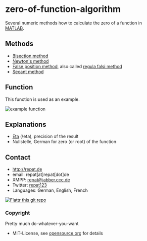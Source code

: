 zero-of-function-algorithm
======
Several numeric methods how to calculate the zero of a function in [MATLAB](https://en.wikipedia.org/wiki/MATLAB).

## Methods
* [Bisection method](https://en.wikipedia.org/wiki/Bisection_method)
* [Newton's method](https://en.wikipedia.org/wiki/Newton%27s_method)
* [False position method](https://en.wikipedia.org/wiki/False_position_method), also called [regula falsi method](https://en.wikipedia.org/wiki/Regula_falsi_method)
* [Secant method](https://en.wikipedia.org/wiki/Secant_method)

## Function
This function is used as an example.

![example function](http://repat.de/Bilder/nullstellen_funktion.jpg)

## Explanations
* [Eta](https://en.wikipedia.org/wiki/Eta) (\eta), precision of the result
* Nullstelle, German for zero (or root) of the function

## Contact
* http://repat.de
* email: repat[at]repat[dot]de
* XMPP: repat@jabber.ccc.de
* Twitter: [repat123](https://twitter.com/repat123 "repat123 on twitter")
* Languages: German, English, French

[![Flattr this git repo](http://api.flattr.com/button/flattr-badge-large.png)](https://flattr.com/submit/auto?user_id=repat&url=https://github.com/repat/zero-of-function-algorithms&language=&tags=github&category=software) 

### Copyright
Pretty much do-whatever-you-want
* MIT-License, see [opensource.org](http://opensource.org/licenses/mit-license.php "opensource.org MIT License") for details

